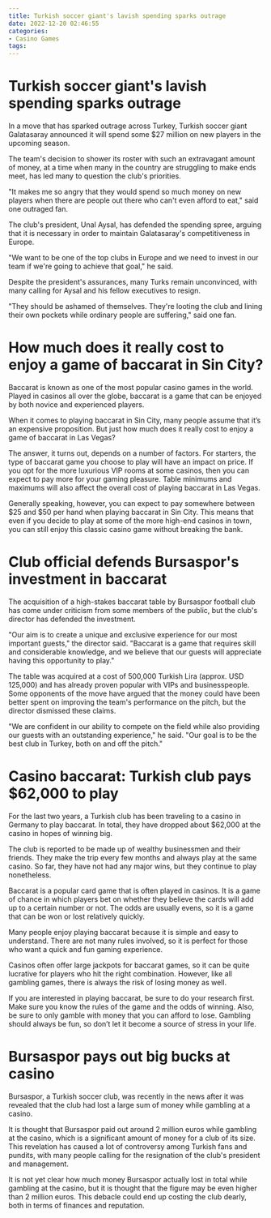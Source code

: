 ```yaml
---
title: Turkish soccer giant's lavish spending sparks outrage
date: 2022-12-20 02:46:55
categories:
- Casino Games
tags:
---
```



#  Turkish soccer giant's lavish spending sparks outrage

In a move that has sparked outrage across Turkey, Turkish soccer giant Galatasaray announced it will spend some $27 million on new players in the upcoming season.

The team's decision to shower its roster with such an extravagant amount of money, at a time when many in the country are struggling to make ends meet, has led many to question the club's priorities.

"It makes me so angry that they would spend so much money on new players when there are people out there who can't even afford to eat," said one outraged fan.

The club's president, Unal Aysal, has defended the spending spree, arguing that it is necessary in order to maintain Galatasaray's competitiveness in Europe.

"We want to be one of the top clubs in Europe and we need to invest in our team if we're going to achieve that goal," he said.

Despite the president's assurances, many Turks remain unconvinced, with many calling for Aysal and his fellow executives to resign.

"They should be ashamed of themselves. They're looting the club and lining their own pockets while ordinary people are suffering," said one fan.

#  How much does it really cost to enjoy a game of baccarat in Sin City?

Baccarat is known as one of the most popular casino games in the world. Played in casinos all over the globe, baccarat is a game that can be enjoyed by both novice and experienced players.

When it comes to playing baccarat in Sin City, many people assume that it’s an expensive proposition. But just how much does it really cost to enjoy a game of baccarat in Las Vegas?

The answer, it turns out, depends on a number of factors. For starters, the type of baccarat game you choose to play will have an impact on price. If you opt for the more luxurious VIP rooms at some casinos, then you can expect to pay more for your gaming pleasure. Table minimums and maximums will also affect the overall cost of playing baccarat in Las Vegas.

Generally speaking, however, you can expect to pay somewhere between $25 and $50 per hand when playing baccarat in Sin City. This means that even if you decide to play at some of the more high-end casinos in town, you can still enjoy this classic casino game without breaking the bank.

#  Club official defends Bursaspor's investment in baccarat

The acquisition of a high-stakes baccarat table by Bursaspor football club has come under criticism from some members of the public, but the club's director has defended the investment.

"Our aim is to create a unique and exclusive experience for our most important guests," the director said. "Baccarat is a game that requires skill and considerable knowledge, and we believe that our guests will appreciate having this opportunity to play."

The table was acquired at a cost of 500,000 Turkish Lira (approx. USD 125,000) and has already proven popular with VIPs and businesspeople. Some opponents of the move have argued that the money could have been better spent on improving the team's performance on the pitch, but the director dismissed these claims.

"We are confident in our ability to compete on the field while also providing our guests with an outstanding experience," he said. "Our goal is to be the best club in Turkey, both on and off the pitch."

# Casino baccarat: Turkish club pays $62,000 to play

For the last two years, a Turkish club has been traveling to a casino in Germany to play baccarat. In total, they have dropped about $62,000 at the casino in hopes of winning big.

The club is reported to be made up of wealthy businessmen and their friends. They make the trip every few months and always play at the same casino. So far, they have not had any major wins, but they continue to play nonetheless.

Baccarat is a popular card game that is often played in casinos. It is a game of chance in which players bet on whether they believe the cards will add up to a certain number or not. The odds are usually evens, so it is a game that can be won or lost relatively quickly.

Many people enjoy playing baccarat because it is simple and easy to understand. There are not many rules involved, so it is perfect for those who want a quick and fun gaming experience.

Casinos often offer large jackpots for baccarat games, so it can be quite lucrative for players who hit the right combination. However, like all gambling games, there is always the risk of losing money as well.

If you are interested in playing baccarat, be sure to do your research first. Make sure you know the rules of the game and the odds of winning. Also, be sure to only gamble with money that you can afford to lose. Gambling should always be fun, so don’t let it become a source of stress in your life.

# Bursaspor pays out big bucks at casino

Bursaspor, a Turkish soccer club, was recently in the news after it was revealed that the club had lost a large sum of money while gambling at a casino.

It is thought that Bursaspor paid out around 2 million euros while gambling at the casino, which is a significant amount of money for a club of its size. This revelation has caused a lot of controversy among Turkish fans and pundits, with many people calling for the resignation of the club's president and management.

It is not yet clear how much money Bursaspor actually lost in total while gambling at the casino, but it is thought that the figure may be even higher than 2 million euros. This debacle could end up costing the club dearly, both in terms of finances and reputation.